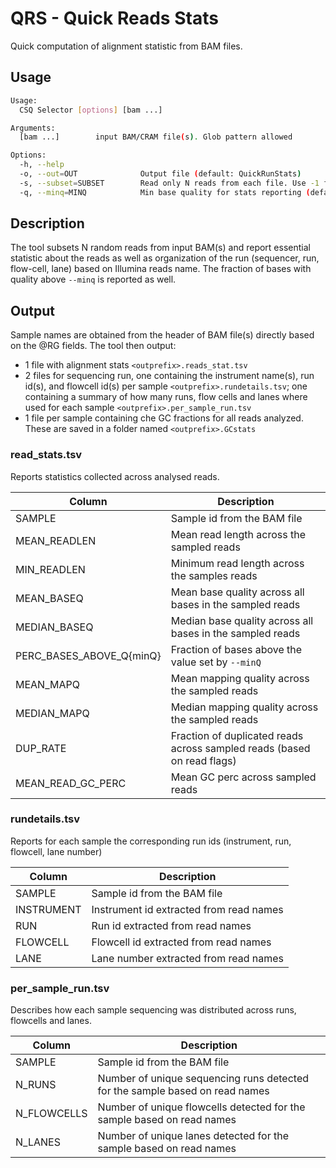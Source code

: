 # QRS - Quick Reads Stats

Quick computation of alignment statistic from BAM files.

## Usage

```bash
Usage:
  CSQ Selector [options] [bam ...]

Arguments:
  [bam ...]        input BAM/CRAM file(s). Glob pattern allowed

Options:
  -h, --help
  -o, --out=OUT              Output file (default: QuickRunStats)
  -s, --subset=SUBSET        Read only N reads from each file. Use -1 for all reads (default: 1000000)
  -q, --minq=MINQ            Min base quality for stats reporting (default: 30)
```

## Description

The tool subsets N random reads from input BAM(s) and report essential statistic about the reads as well as organization of the run (sequencer, run, flow-cell, lane) based on Illumina reads name. The fraction of bases with quality above `--minq` is reported as well.

## Output

Sample names are obtained from the header of BAM file(s) directly based on the @RG fields. The tool then output:

- 1 file with alignment stats `<outprefix>.reads_stat.tsv`
- 2 files for sequencing run, one containing the instrument name(s), run id(s), and flowcell id(s) per sample `<outprefix>.rundetails.tsv`; one containing a summary of how many runs, flow cells and lanes where used for each sample `<outprefix>.per_sample_run.tsv`
- 1 file per sample containing che GC fractions for all reads analyzed. These are saved in a folder named `<outprefix>.GCstats`

### read_stats.tsv

Reports statistics collected across analysed reads.

| Column | Description |
|--------|-------------|
| SAMPLE | Sample id from the BAM file |
| MEAN_READLEN | Mean read length across the sampled reads |
| MIN_READLEN | Minimum read length across the samples reads |
| MEAN_BASEQ | Mean base quality across all bases in the sampled reads |
| MEDIAN_BASEQ | Median base quality across all bases in the sampled reads |
| PERC_BASES_ABOVE_Q{minQ} | Fraction of bases above the value set by `--minQ` |
| MEAN_MAPQ | Mean mapping quality across the sampled reads |
| MEDIAN_MAPQ | Median mapping quality across the sampled reads |
| DUP_RATE | Fraction of duplicated reads across sampled reads (based on read flags) |
| MEAN_READ_GC_PERC | Mean GC perc across sampled reads |

### rundetails.tsv

Reports for each sample the corresponding run ids (instrument, run, flowcell, lane number)

| Column | Description |
|--------|-------------|
| SAMPLE | Sample id from the BAM file |
| INSTRUMENT | Instrument id extracted from read names |
| RUN | Run id extracted from read names |
| FLOWCELL | Flowcell id extracted from read names |
| LANE | Lane number extracted from read names |

### per_sample_run.tsv

Describes how each sample sequencing was distributed across runs, flowcells and lanes.

| Column | Description |
|--------|-------------|
| SAMPLE | Sample id from the BAM file |
| N_RUNS | Number of unique sequencing runs detected for the sample based on read names |
| N_FLOWCELLS | Number of unique flowcells detected for the sample based on read names |
| N_LANES | Number of unique lanes detected for the sample based on read names |

